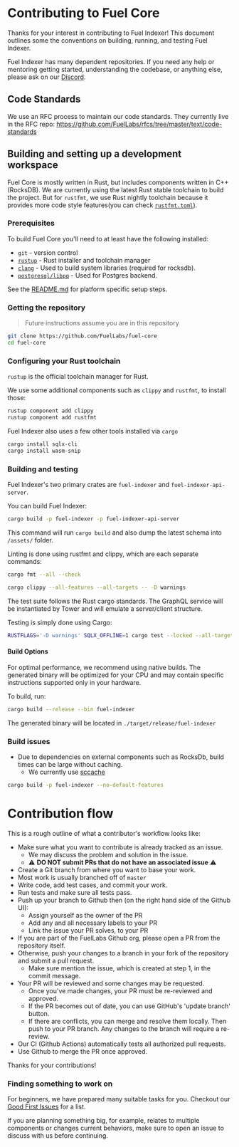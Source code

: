 # Contributing to Fuel Core

Thanks for your interest in contributing to Fuel Indexer! This document outlines some the conventions on building, running, and testing Fuel Indexer.

Fuel Indexer has many dependent repositories. If you need any help or mentoring getting started, understanding the codebase, or anything else, please ask on our [Discord](https://discord.gg/xfpK4Pe).

## Code Standards

We use an RFC process to maintain our code standards. They currently live in the RFC repo: <https://github.com/FuelLabs/rfcs/tree/master/text/code-standards>

## Building and setting up a development workspace

Fuel Core is mostly written in Rust, but includes components written in C++ (RocksDB).
We are currently using the latest Rust stable toolchain to build the project.
But for `rustfmt`, we use Rust nightly toolchain because it provides more code style features(you can check [`rustfmt.toml`](.rustfmt.toml)).

### Prerequisites

To build Fuel Core you'll need to at least have the following installed:

-   `git` - version control
-   [`rustup`](https://rustup.rs/) - Rust installer and toolchain manager
-   [`clang`](http://releases.llvm.org/download.html) - Used to build system libraries (required for rocksdb).
-   [`postgresql/libpq`](https://grpc.io/docs/protoc-installation/) - Used for Postgres backend.

See the [README.md](README.md#system-requirements) for platform specific setup steps.

### Getting the repository

> Future instructions assume you are in this repository

```sh
git clone https://github.com/FuelLabs/fuel-core
cd fuel-core
```

### Configuring your Rust toolchain

`rustup` is the official toolchain manager for Rust.

We use some additional components such as `clippy` and `rustfmt`, to install those:

```sh
rustup component add clippy
rustup component add rustfmt
```

Fuel Indexer also uses a few other tools installed via `cargo`

```sh
cargo install sqlx-cli
cargo install wasm-snip
```

### Building and testing

Fuel Indexer's two primary crates are `fuel-indexer` and `fuel-indexer-api-server`.

You can build Fuel Indexer:

```sh
cargo build -p fuel-indexer -p fuel-indexer-api-server
```

This command will run `cargo build` and also dump the latest schema into `/assets/` folder.

Linting is done using rustfmt and clippy, which are each separate commands:

```sh
cargo fmt --all --check
```

```sh
cargo clippy --all-features --all-targets -- -D warnings
```

The test suite follows the Rust cargo standards. The GraphQL service will be instantiated by
Tower and will emulate a server/client structure.

Testing is simply done using Cargo:

```sh
RUSTFLAGS='-D warnings' SQLX_OFFLINE=1 cargo test --locked --all-targets --all-features
```

#### Build Options

For optimal performance, we recommend using native builds. The generated binary will be optimized for your CPU and may contain specific instructions supported only in your hardware.

To build, run:

```sh
cargo build --release --bin fuel-indexer
```

The generated binary will be located in `./target/release/fuel-indexer`

### Build issues

- Due to dependencies on external components such as RocksDb, build times can be large without caching.
    - We currently use [sccache](https://github.com/mozilla/sccache)

```sh
cargo build -p fuel-indexer --no-default-features
```

# Contribution flow

This is a rough outline of what a contributor's workflow looks like:

-   Make sure what you want to contribute is already tracked as an issue.
    -   We may discuss the problem and solution in the issue.
    - ⚠️ **DO NOT submit PRs that do not have an associated issue** ⚠️
-   Create a Git branch from where you want to base your work.
  - Most work is usually branched off of `master`
-   Write code, add test cases, and commit your work.
-   Run tests and make sure all tests pass.
-   Push up your branch to Github then (on the right hand side of the Github UI):
    - Assign yourself as the owner of the PR
    - Add any and all necessary labels to your PR
    - Link the issue your PR solves, to your PR
-   If you are part of the FuelLabs Github org, please open a PR from the repository itself.
-   Otherwise, push your changes to a branch in your fork of the repository and submit a pull request.
    -   Make sure mention the issue, which is created at step 1, in the commit message.
-   Your PR will be reviewed and some changes may be requested.
    -   Once you've made changes, your PR must be re-reviewed and approved.
    -   If the PR becomes out of date, you can use GitHub's 'update branch' button.
    -   If there are conflicts, you can merge and resolve them locally. Then push to your PR branch.
        Any changes to the branch will require a re-review.
-   Our CI (Github Actions) automatically tests all authorized pull requests.
-   Use Github to merge the PR once approved.

Thanks for your contributions!

### Finding something to work on

For beginners, we have prepared many suitable tasks for you. Checkout our [Good First Issues](https://github.com/FuelLabs/fuel-indexer/issues?q=is%3Aissue+is%3Aopen+label%3A%22good+first+issue%22) for a list.

If you are planning something big, for example, relates to multiple components or changes current behaviors, make sure to open an issue to discuss with us before continuing.
